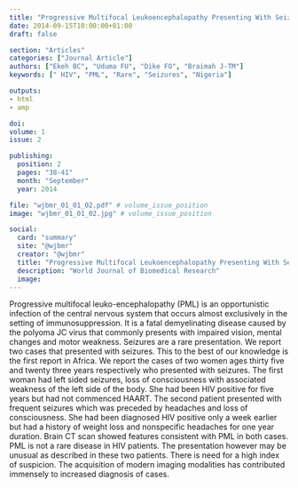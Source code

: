 ```yaml
---
title: "Progressive Multifocal Leukoencephalopathy Presenting With Seizures: A Report of Two Cases in Uyo Southern Nigeria and a Review of Available Literature"
date: 2014-09-15T10:00:00+01:00
draft: false

section: "Articles"
categories: ["Journal Article"]
authors: ["Ekeh BC", "Uduma FU", "Dike FO", "Braimah J-TM"]
keywords: [" HIV", "PML", "Rare", "Seizures", "Nigeria"]

outputs: 
- html
- amp

doi:
volume: 1
issue: 2

publishing:
  position: 2
  pages: "38-41"
  month: "September"
  year: 2014

file: "wjbmr_01_01_02.pdf" # volume_issue_position
image: "wjbmr_01_01_02.jpg" # volume_issue_position

social:
  card: "summary"
  site: "@wjbmr"
  creator: "@wjbmr"
  title: "Progressive Multifocal Leukoencephalopathy Presenting With Seizures: A Report of Two Cases in Uyo Southern Nigeria and a Review of Available Literature"
  description: "World Journal of Biomedical Research"
  image:
---
```

Progressive multifocal leuko-encephalopathy (PML) is an opportunistic infection of the central nervous system that occurs almost exclusively in the setting of immunosuppression. It is a fatal demyelinating disease caused by the polyoma JC virus that commonly presents with impaired vision, mental changes and motor weakness. Seizures are a rare presentation. We report two cases that presented with seizures. This to the best of our knowledge is the first report in Africa. We report the cases of two women ages thirty five and twenty three years respectively who presented with seizures. The first woman had left sided seizures, loss of consciousness with associated weakness of the left side of the body. She had been HIV positive for five years but had not commenced HAART. The second patient presented with frequent seizures which was preceded by headaches and loss of consciousness. She had been diagnosed HIV positive only a week earlier but had a history of weight loss and nonspecific headaches for one year duration. Brain CT scan showed features consistent with PML in both cases. PML is not a rare disease in HIV patients. The presentation however may be unusual as described in these two patients. There is need for a high index of suspicion. The acquisition of modern imaging modalities has contributed immensely to increased diagnosis of cases.